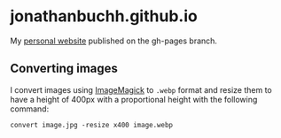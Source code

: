 # jonathanbuchh.github.io

My [personal website](https://buchh.org) published on the gh-pages branch.

## Converting images

I convert images using [ImageMagick](https://imagemagick.org/) to `.webp` format and resize them to have a height of 400px with a proportional height with the following command:

`convert image.jpg -resize x400 image.webp`
